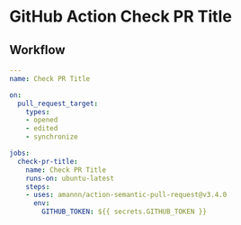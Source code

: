 # GitHub Action Check PR Title

## Workflow

```yaml
---
name: Check PR Title

on:
  pull_request_target:
    types:
    - opened
    - edited
    - synchronize

jobs:
  check-pr-title:
    name: Check PR Title
    runs-on: ubuntu-latest
    steps:
    - uses: amannn/action-semantic-pull-request@v3.4.0
      env:
        GITHUB_TOKEN: ${{ secrets.GITHUB_TOKEN }}
```
